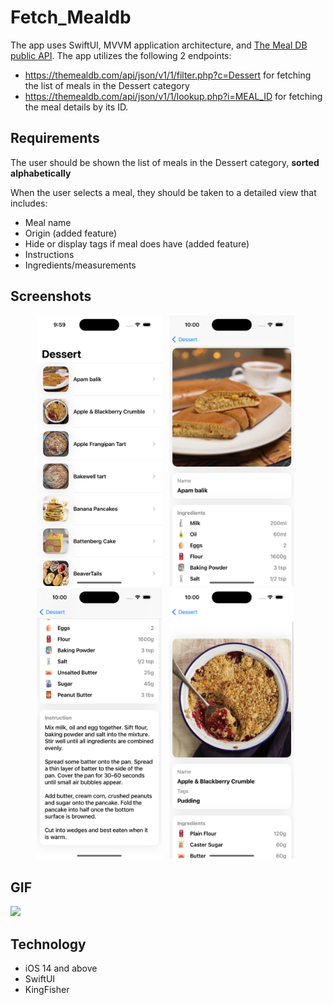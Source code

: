# Fetch_Mealdb
The app uses SwiftUI, MVVM application architecture, and [The Meal DB public API](https://www.themealdb.com/). The app utilizes the following 2 endpoints: 
- https://themealdb.com/api/json/v1/1/filter.php?c=Dessert for fetching the list of meals in the Dessert category
- https://themealdb.com/api/json/v1/1/lookup.php?i=MEAL_ID for fetching the meal details by its
ID.

## Requirements
The user should be shown the list of meals in the Dessert category, **sorted alphabetically**

When the user selects a meal, they should be taken to a detailed view that includes:
- Meal name
- Origin (added feature)
- Hide or display tags if meal does have (added feature)
- Instructions
- Ingredients/measurements

## Screenshots
<p align="center">
    <img src="https://github.com/DuyKhangTruong/Fetch_Challenge/blob/main/screenshot1.png" width="200"> &nbsp;
    <img src="https://github.com/DuyKhangTruong/Fetch_Challenge/blob/main/screenshot2.png" width="200"> &nbsp;
    <img src="https://github.com/DuyKhangTruong/Fetch_Challenge/blob/main/screenshot3.png" width="200"> &nbsp;
    <img src="https://github.com/DuyKhangTruong/Fetch_Challenge/blob/main/screenshot4.png" width="200"> &nbsp;

</p>

## GIF
![](https://github.com/DuyKhangTruong/Fetch_Challenge/blob/main/demo.gif)

## Technology
- iOS 14 and above
- SwiftUI
- KingFisher
